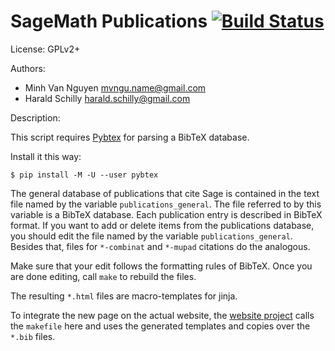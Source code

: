 # SageMath Publications [![Build Status](https://travis-ci.org/sagemath/publications.svg?branch=master)](https://travis-ci.org/sagemath/publications)


License: GPLv2+

Authors:
* Minh Van Nguyen <mvngu.name@gmail.com>
* Harald Schilly <harald.schilly@gmail.com>

Description:

This script requires [Pybtex](https://launchpad.net/pybtex)
for parsing a BibTeX database.

Install it this way:

    $ pip install -M -U --user pybtex

The general database of publications that cite Sage is contained in the
text file named by the variable `publications_general`.
The file referred to by this variable is a BibTeX database.
Each publication entry is described in BibTeX format.
If you want to add or delete items from the publications database,
you should edit the file named by the variable `publications_general`.
Besides that,
files for `*-combinat` and `*-mupad` citations do the analogous.

Make sure that your edit follows the formatting rules of BibTeX.
Once you are done editing, call `make` to rebuild the files.

The resulting `*.html` files are macro-templates for jinja. 

To integrate the new page on the actual website,
the [website project](http://www.github.com/sagemath/website)
calls the `makefile` here and
uses the generated templates and copies over the `*.bib` files.

